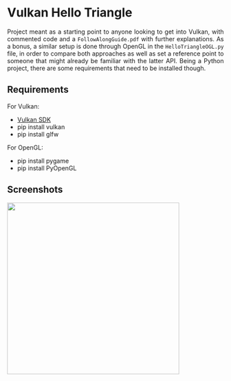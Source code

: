 # Vulkan Hello Triangle
<p align="justify">
 Project meant as a starting point to anyone looking to get into Vulkan, with commented code and a <code>FollowAlongGuide.pdf</code> with further explanations. As a bonus, a similar setup is done through OpenGL in the <code>HelloTriangleOGL.py</code> file, in order to compare both approaches as well as set a reference point to someone that might already be familiar with the latter API. Being a Python project, there are some requirements that need to be installed though. 
</p>

## Requirements
For Vulkan:
- [Vulkan SDK](https://vulkan.lunarg.com/)
- pip install vulkan  
- pip install glfw

For OpenGL:
- pip install pygame
- pip install PyOpenGL

## Screenshots
<img src="https://github.com/user-attachments/assets/93a65a13-9584-40f0-a86d-275d047d7fe1" width="400">
